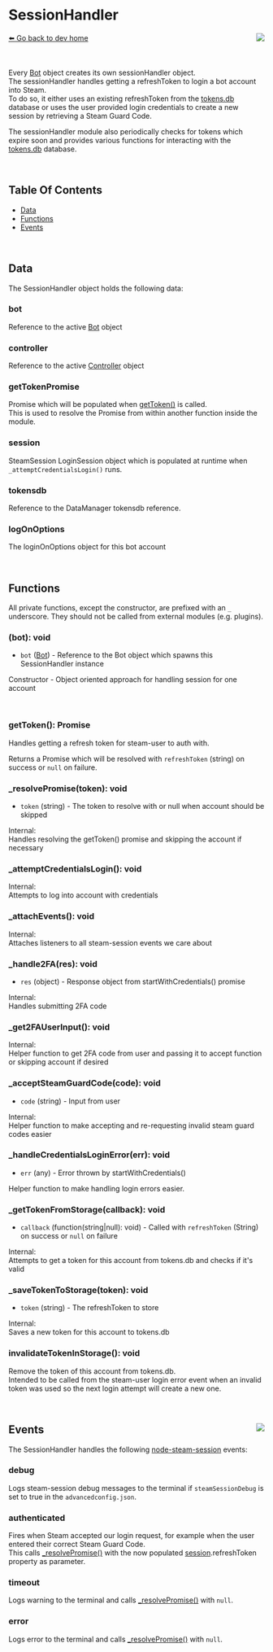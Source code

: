 # SessionHandler
[⬅️ Go back to dev home](../#readme) <a href="/src/sessions/sessionHandler.js" target="_blank"><img align="right" src="https://img.shields.io/badge/<%2F>%20Source-darkcyan"></a>

&nbsp;

Every [Bot](../bot/bot.md) object creates its own sessionHandler object.  
The sessionHandler handles getting a refreshToken to login a bot account into Steam.  
To do so, it either uses an existing refreshToken from the [tokens.db](../dataManager/dataManager.md#tokensdb) database or uses the user provided login credentials to create a new session by retrieving a Steam Guard Code.

The sessionHandler module also periodically checks for tokens which expire soon and provides various functions for interacting with the [tokens.db](../dataManager/dataManager.md#tokensdb) database.

&nbsp;

## Table Of Contents
- [Data](#data)
- [Functions](#functions)
- [Events](#events-)

&nbsp;

## Data
The SessionHandler object holds the following data:

### bot
Reference to the active [Bot](../bot/bot.md) object

### controller
Reference to the active [Controller](../controller/controller.md) object

### getTokenPromise
Promise which will be populated when [getToken()](#gettoken---void) is called.  
This is used to resolve the Promise from within another function inside the module.

### session
SteamSession LoginSession object which is populated at runtime when `_attemptCredentialsLogin()` runs.

### tokensdb
Reference to the DataManager tokensdb reference.

### logOnOptions
The loginOnOptions object for this bot account

&nbsp;

## Functions
All private functions, except the constructor, are prefixed with an `_` underscore. They should not be called from external modules (e.g. plugins).  

### (bot): void
- `bot` ([Bot](../bot/bot.md)) - Reference to the Bot object which spawns this SessionHandler instance

Constructor - Object oriented approach for handling session for one account

&nbsp;

### getToken(): Promise
Handles getting a refresh token for steam-user to auth with.

Returns a Promise which will be resolved with `refreshToken` (string) on success or `null` on failure.

### _resolvePromise(token): void
- `token` (string) - The token to resolve with or null when account should be skipped

Internal:  
Handles resolving the getToken() promise and skipping the account if necessary

### _attemptCredentialsLogin(): void
Internal:  
Attempts to log into account with credentials

### _attachEvents(): void
Internal:  
Attaches listeners to all steam-session events we care about

### _handle2FA(res): void
- `res` (object) - Response object from startWithCredentials() promise

Internal:  
Handles submitting 2FA code

### _get2FAUserInput(): void
Internal:  
Helper function to get 2FA code from user and passing it to accept function or skipping account if desired

### _acceptSteamGuardCode(code): void
- `code` (string) - Input from user

Internal:  
Helper function to make accepting and re-requesting invalid steam guard codes easier

### _handleCredentialsLoginError(err): void
- `err` (any) - Error thrown by startWithCredentials()

Helper function to make handling login errors easier.

### _getTokenFromStorage(callback): void
- `callback` (function(string|null): void) - Called with `refreshToken` (String) on success or `null` on failure

Internal:  
Attempts to get a token for this account from tokens.db and checks if it's valid

### _saveTokenToStorage(token): void
- `token` (string) - The refreshToken to store

Internal:  
Saves a new token for this account to tokens.db

### invalidateTokenInStorage(): void
Remove the token of this account from tokens.db.  
Intended to be called from the steam-user login error event when an invalid token was used so the next login attempt will create a new one.

&nbsp;

## Events <a href="/src/sessions/events/sessionEvents.js" target="_blank"><img align="right" src="https://img.shields.io/badge/<%2F>%20Source-darkcyan"></a>
The SessionHandler handles the following [node-steam-session](https://github.com/DoctorMcKay/node-steam-session) events:

### debug
Logs steam-session debug messages to the terminal if `steamSessionDebug` is set to true in the `advancedconfig.json`.

### authenticated
Fires when Steam accepted our login request, for example when the user entered their correct Steam Guard Code.  
This calls [_resolvePromise()](#_resolvepromisetoken-void) with the now populated [session](#session).refreshToken property as parameter.

### timeout
Logs warning to the terminal and calls [_resolvePromise()](#_resolvepromisetoken-void) with `null`.

### error
Logs error to the terminal and calls [_resolvePromise()](#_resolvepromisetoken-void) with `null`.